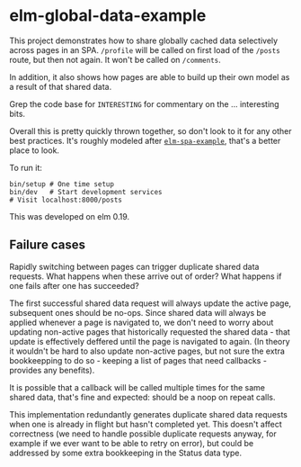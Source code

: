 elm-global-data-example
=======================

This project demonstrates how to share globally cached data selectively across
pages in an SPA. `/profile` will be called on first load of the `/posts`
route, but then not again. It won't be called on `/comments`.

In addition, it also shows how pages are able to build up their own model as a
result of that shared data.

Grep the code base for `INTERESTING` for commentary on the ... interesting
bits.

Overall this is pretty quickly thrown together, so don't look to it for any
other best practices. It's roughly modeled after
[`elm-spa-example`](https://github.com/rtfeldman/elm-spa-example/), that's a
better place to look.

To run it:

    bin/setup # One time setup
    bin/dev   # Start development services
    # Visit localhost:8000/posts

This was developed on elm 0.19.

Failure cases
-------------

Rapidly switching between pages can trigger duplicate shared data requests.
What happens when these arrive out of order? What happens if one fails after
one has succeeded?

The first successful shared data request will always update the active page,
subsequent ones should be no-ops. Since shared data will always be applied
whenever a page is navigated to, we don't need to worry about updating
non-active pages that historically requested the shared data - that update is
effectively deffered until the page is navigated to again. (In theory it
wouldn't be hard to also update non-active pages, but not sure the extra
bookkeepping to do so - keeping a list of pages that need callbacks - provides
any benefits).

It is possible that a callback will be called multiple times for the same
shared data, that's fine and expected: should be a noop on repeat calls.

This implementation redundantly generates duplicate shared data requests when
one is already in flight but hasn't completed yet. This doesn't affect
correctness (we need to handle possible duplicate requests anyway, for example
if we ever want to be able to retry on error), but could be addressed by some
extra bookkeeping in the Status data type.
